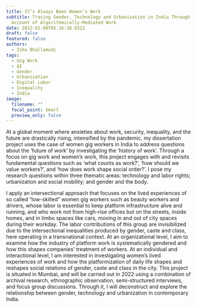 ```yaml
---
title: It’s Always Been Women’s Work
subtitle: Tracing Gender, Technology and Urbanization in India Through an
  Account of Algorithmically-Mediated Work
date: 2022-01-08T05:16:18.031Z
draft: false
featured: false
authors:
  - Isha Bhallamudi
tags:
  - Gig Work
  - AI
  - Gender
  - Urbanization
  - Digital Labor
  - Inequality
  - India
image:
  filename: ""
  focal_point: Smart
  preview_only: false
---
```

<!--StartFragment-->

At a global moment where anxieties about work, security, inequality, and the future are drastically rising, intensified by the pandemic, my dissertation project uses the case of women gig workers in India to address questions about the ‘future of work’ by investigating the ‘history of work’. Through a focus on gig work and women’s work, this project engages with and revisits fundamental questions such as ‘what counts as work?’, ‘how should we value workers?’, and ‘how does work shape social order?’. I pose my research questions within three thematic areas: technology and labor rights; urbanization and social mobility; and gender and the body. 

I apply an intersectional approach that focuses on the lived experiences of so called “low-skilled” women gig workers such as beauty workers and drivers, whose labor is essential to keep platform infrastructure alive and running, and who work not from high-rise offices but on the streets, inside homes, and in limbo spaces like cars, moving in and out of city spaces during their workday. The labor contributions of this group are invisibilized due to the intersectional inequalities produced by gender, caste and class, here operating in a transnational context. At an organizational level, I aim to examine how the industry of platform work is systematically gendered and how this shapes companies’ treatment of workers. At an individual and interactional level, I am interested in investigating women’s lived experiences of work and how the platformization of daily life shapes and reshapes social relations of gender, caste and class in the city. This project is situated in Mumbai, and will be carried out in 2022 using a combination of archival research, ethnographic observation, semi-structured interviews, and focus group discussions. Through it, I will deconstruct and explore the relationship between gender, technology and urbanization in contemporary India. 



<!--EndFragment-->